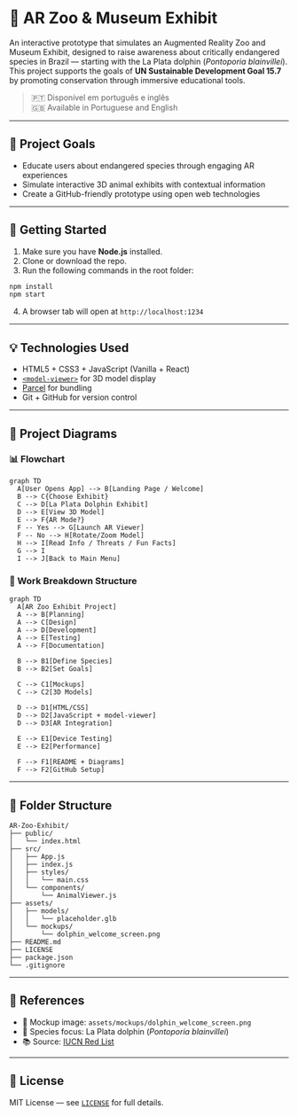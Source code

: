 # 🐬 AR Zoo & Museum Exhibit

An interactive prototype that simulates an Augmented Reality Zoo and Museum Exhibit, designed to raise awareness about critically endangered species in Brazil — starting with the La Plata dolphin (*Pontoporia blainvillei*). This project supports the goals of **UN Sustainable Development Goal 15.7** by promoting conservation through immersive educational tools.

> 🇵🇹 Disponível em português e inglês  
> 🇬🇧 Available in Portuguese and English

---

## 🎯 Project Goals

- Educate users about endangered species through engaging AR experiences
- Simulate interactive 3D animal exhibits with contextual information
- Create a GitHub-friendly prototype using open web technologies

---

## 🚀 Getting Started

1. Make sure you have **Node.js** installed.
2. Clone or download the repo.
3. Run the following commands in the root folder:

```bash
npm install
npm start
```

4. A browser tab will open at `http://localhost:1234`

---

## 💡 Technologies Used

- HTML5 + CSS3 + JavaScript (Vanilla + React)
- [`<model-viewer>`](https://modelviewer.dev/) for 3D model display
- [Parcel](https://parceljs.org/) for bundling
- Git + GitHub for version control

---

## 🧠 Project Diagrams

### 📊 Flowchart

```mermaid
graph TD
  A[User Opens App] --> B[Landing Page / Welcome]
  B --> C{Choose Exhibit}
  C --> D[La Plata Dolphin Exhibit]
  D --> E[View 3D Model]
  E --> F{AR Mode?}
  F -- Yes --> G[Launch AR Viewer]
  F -- No --> H[Rotate/Zoom Model]
  H --> I[Read Info / Threats / Fun Facts]
  G --> I
  I --> J[Back to Main Menu]
```

### 🧩 Work Breakdown Structure

```mermaid
graph TD
  A[AR Zoo Exhibit Project]
  A --> B[Planning]
  A --> C[Design]
  A --> D[Development]
  A --> E[Testing]
  A --> F[Documentation]

  B --> B1[Define Species]
  B --> B2[Set Goals]
  
  C --> C1[Mockups]
  C --> C2[3D Models]
  
  D --> D1[HTML/CSS]
  D --> D2[JavaScript + model-viewer]
  D --> D3[AR Integration]

  E --> E1[Device Testing]
  E --> E2[Performance]

  F --> F1[README + Diagrams]
  F --> F2[GitHub Setup]
```

---

## 📁 Folder Structure

```
AR-Zoo-Exhibit/
├── public/
│   └── index.html
├── src/
│   ├── App.js
│   ├── index.js
│   ├── styles/
│   │   └── main.css
│   └── components/
│       └── AnimalViewer.js
├── assets/
│   ├── models/
│   │   └── placeholder.glb
│   └── mockups/
│       └── dolphin_welcome_screen.png
├── README.md
├── LICENSE
├── package.json
└── .gitignore
```

---

## 📸 References

- 🎨 Mockup image: `assets/mockups/dolphin_welcome_screen.png`
- 🐬 Species focus: La Plata dolphin (*Pontoporia blainvillei*)
- 📚 Source: [IUCN Red List](https://www.iucnredlist.org/)

---

## 📝 License

MIT License — see [`LICENSE`](./LICENSE) for full details.
